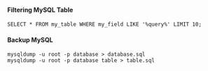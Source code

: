 #### Filtering MySQL Table

    SELECT * FROM my_table WHERE my_field LIKE '%query%' LIMIT 10;


#### Backup MySQL 

    mysqldump -u root -p database > database.sql
    mysqldump -u root -p database table > table.sql 



